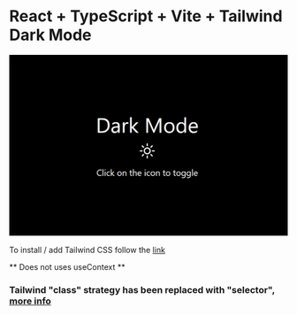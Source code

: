 # React + TypeScript + Vite + Tailwind Dark Mode

![Screenshot of the current application](/src/assets/Animation.gif)

To install / add Tailwind CSS follow the [link](https://tailwindcss.com/docs/guides/vite)

** Does not uses useContext **

### Tailwind "class" strategy has been replaced with "selector", [more info](https://tailwindcss.com/docs/dark-mode)
